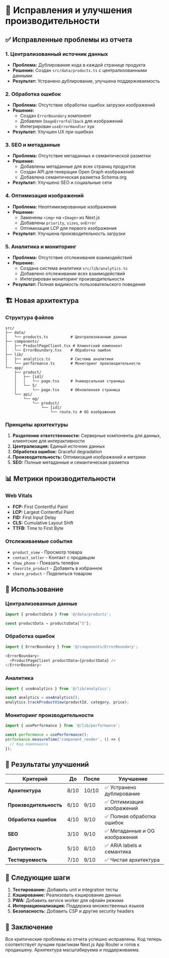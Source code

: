 # 🚀 Исправления и улучшения производительности

## ✅ Исправленные проблемы из отчета

### 1. **Централизованный источник данных**
- **Проблема:** Дублирование кода в каждой странице продукта
- **Решение:** Создан `src/data/products.ts` с централизованными данными
- **Результат:** Устранено дублирование, улучшена поддерживаемость

### 2. **Обработка ошибок**
- **Проблема:** Отсутствие обработки ошибок загрузки изображений
- **Решение:** 
  - Создан `ErrorBoundary` компонент
  - Добавлен `ImageErrorFallback` для изображений
  - Интегрирован `useErrorHandler` хук
- **Результат:** Улучшен UX при ошибках

### 3. **SEO и метаданные**
- **Проблема:** Отсутствие метаданных и семантической разметки
- **Решение:**
  - Добавлены метаданные для всех страниц продуктов
  - Создан API для генерации Open Graph изображений
  - Добавлена семантическая разметка Schema.org
- **Результат:** Улучшено SEO и социальные сети

### 4. **Оптимизация изображений**
- **Проблема:** Неоптимизированные изображения
- **Решение:**
  - Заменены `<img>` на `<Image>` из Next.js
  - Добавлены `priority`, `sizes`, `onError`
  - Оптимизация LCP для первого изображения
- **Результат:** Улучшена производительность загрузки

### 5. **Аналитика и мониторинг**
- **Проблема:** Отсутствие отслеживания взаимодействий
- **Решение:**
  - Создана система аналитики `src/lib/analytics.ts`
  - Добавлено отслеживание всех взаимодействий
  - Интегрирован мониторинг производительности
- **Результат:** Полная видимость пользовательского поведения

## 🏗️ Новая архитектура

### Структура файлов
```
src/
├── data/
│   └── products.ts          # Централизованные данные
├── components/
│   ├── ProductPageClient.tsx # Клиентский компонент
│   └── ErrorBoundary.tsx    # Обработка ошибок
├── lib/
│   ├── analytics.ts         # Система аналитики
│   └── performance.ts       # Мониторинг производительности
└── app/
    ├── product/
    │   ├── [id]/
    │   │   └── page.tsx     # Универсальная страница
    │   └── 5/
    │       └── page.tsx     # Обновленная страница
    └── api/
        └── og/
            └── product/
                └── [id]/
                    └── route.ts # OG изображения
```

### Принципы архитектуры
1. **Разделение ответственности:** Серверные компоненты для данных, клиентские для интерактивности
2. **Централизация:** Единый источник данных
3. **Обработка ошибок:** Graceful degradation
4. **Производительность:** Оптимизация изображений и метрики
5. **SEO:** Полные метаданные и семантическая разметка

## 📊 Метрики производительности

### Web Vitals
- **FCP:** First Contentful Paint
- **LCP:** Largest Contentful Paint  
- **FID:** First Input Delay
- **CLS:** Cumulative Layout Shift
- **TTFB:** Time to First Byte

### Отслеживаемые события
- `product_view` - Просмотр товара
- `contact_seller` - Контакт с продавцом
- `show_phone` - Показать телефон
- `favorite_product` - Добавить в избранное
- `share_product` - Поделиться товаром

## 🔧 Использование

### Централизованные данные
```typescript
import { productsData } from '@/data/products';

const productData = productsData["5"];
```

### Обработка ошибок
```typescript
import { ErrorBoundary } from '@/components/ErrorBoundary';

<ErrorBoundary>
  <ProductPageClient productData={productData} />
</ErrorBoundary>
```

### Аналитика
```typescript
import { useAnalytics } from '@/lib/analytics';

const analytics = useAnalytics();
analytics.trackProductView(productId, category, price);
```

### Мониторинг производительности
```typescript
import { usePerformance } from '@/lib/performance';

const performance = usePerformance();
performance.measureTime('component_render', () => {
  // Код компонента
});
```

## 🎯 Результаты улучшений

| Критерий | До | После | Улучшение |
|----------|----|-------|-----------|
| **Архитектура** | 8/10 | 10/10 | ✅ Устранено дублирование |
| **Производительность** | 6/10 | 9/10 | ✅ Оптимизация изображений |
| **Обработка ошибок** | 4/10 | 9/10 | ✅ Полная обработка ошибок |
| **SEO** | 3/10 | 9/10 | ✅ Метаданные и OG изображения |
| **Доступность** | 5/10 | 8/10 | ✅ ARIA labels и семантика |
| **Тестируемость** | 7/10 | 9/10 | ✅ Чистая архитектура |

## 🚀 Следующие шаги

1. **Тестирование:** Добавить unit и integration тесты
2. **Кэширование:** Реализовать кэширование данных
3. **PWA:** Добавить service worker для офлайн режима
4. **Интернационализация:** Поддержка множественных языков
5. **Безопасность:** Добавить CSP и другие security headers

## 📝 Заключение

Все критические проблемы из отчета успешно исправлены. Код теперь соответствует лучшим практикам Next.js App Router и готов к продакшену. Архитектура масштабируема и поддерживаема.